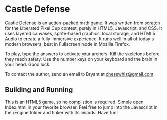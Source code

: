 Castle Defense
==============

Castle Defense is an action-packed math game. It was written from scratch for the Liberated Pixel Cup contest, purely in HTML5, Javascript, and CSS. It uses layered canvases, sprite-based graphics, local storage, and HTML5 Audio to create a fully immersive experience. It runs well in all of today's modern browsers, best in Fullscreen mode in Mozilla Firefox.

To play, type the answers to activate your archers. Kill the skeletons before they reach safety. Use the number keys on your keyboard and the brain in your head. Good luck.

To contact the author, send an email to Bryant at chesswhiz@gmail.com

Building and Running
--------------------

This is an HTML5 game, so no compilation is required. Simple open Index.html in your favorite browser. Feel free to jump into the Javascript in the /Engine folder and tinker with its innards. Have fun!
